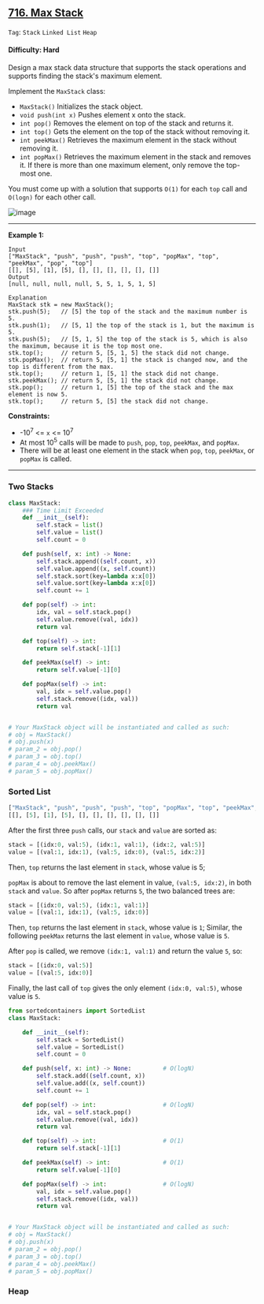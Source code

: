 ## [716. Max Stack](https://leetcode.com/problems/max-stack/)

```Tag```: ```Stack``` ```Linked List``` ```Heap```

#### Difficulty: Hard

Design a max stack data structure that supports the stack operations and supports finding the stack's maximum element.

Implement the ```MaxStack``` class:

- ```MaxStack()``` Initializes the stack object.
- ```void push(int x)``` Pushes element x onto the stack.
- ```int pop()``` Removes the element on top of the stack and returns it.
- ```int top()``` Gets the element on the top of the stack without removing it.
- ```int peekMax()``` Retrieves the maximum element in the stack without removing it.
- ```int popMax()``` Retrieves the maximum element in the stack and removes it. If there is more than one maximum element, only remove the top-most one.

You must come up with a solution that supports ```O(1)``` for each ```top``` call and ```O(logn)``` for each other call.

![image](https://user-images.githubusercontent.com/35042430/226754345-c1c63fe3-c72f-46b2-8b94-59d154750197.png)

---

__Example 1:__
```
Input
["MaxStack", "push", "push", "push", "top", "popMax", "top", "peekMax", "pop", "top"]
[[], [5], [1], [5], [], [], [], [], [], []]
Output
[null, null, null, null, 5, 5, 1, 5, 1, 5]

Explanation
MaxStack stk = new MaxStack();
stk.push(5);   // [5] the top of the stack and the maximum number is 5.
stk.push(1);   // [5, 1] the top of the stack is 1, but the maximum is 5.
stk.push(5);   // [5, 1, 5] the top of the stack is 5, which is also the maximum, because it is the top most one.
stk.top();     // return 5, [5, 1, 5] the stack did not change.
stk.popMax();  // return 5, [5, 1] the stack is changed now, and the top is different from the max.
stk.top();     // return 1, [5, 1] the stack did not change.
stk.peekMax(); // return 5, [5, 1] the stack did not change.
stk.pop();     // return 1, [5] the top of the stack and the max element is now 5.
stk.top();     // return 5, [5] the stack did not change.
```

__Constraints:__

- -10<sup>7</sup> <= ```x``` <= 10<sup>7</sup>
- At most 10<sup>5</sup> calls will be made to ```push```, ```pop```, ```top```, ```peekMax```, and ```popMax```.
- There will be at least one element in the stack when ```pop```, ```top```, ```peekMax```, or ```popMax``` is called.

---

### Two Stacks

```Python
class MaxStack:
    ### Time Limit Exceeded
    def __init__(self):
        self.stack = list()
        self.value = list()
        self.count = 0

    def push(self, x: int) -> None:
        self.stack.append((self.count, x))
        self.value.append((x, self.count))
        self.stack.sort(key=lambda x:x[0])
        self.value.sort(key=lambda x:x[0])
        self.count += 1

    def pop(self) -> int:
        idx, val = self.stack.pop()
        self.value.remove((val, idx))
        return val

    def top(self) -> int:
        return self.stack[-1][1]

    def peekMax(self) -> int:
        return self.value[-1][0]

    def popMax(self) -> int:
        val, idx = self.value.pop()
        self.stack.remove((idx, val))
        return val


# Your MaxStack object will be instantiated and called as such:
# obj = MaxStack()
# obj.push(x)
# param_2 = obj.pop()
# param_3 = obj.top()
# param_4 = obj.peekMax()
# param_5 = obj.popMax()
```

### Sorted List

```Python
["MaxStack", "push", "push", "push", "top", "popMax", "top", "peekMax", "pop", "top"]
[[], [5], [1], [5], [], [], [], [], [], []]
```

After the first three ```push``` calls, our ```stack``` and ```value``` are sorted as:

```Python
stack = [(idx:0, val:5), (idx:1, val:1), (idx:2, val:5)]
value = [(val:1, idx:1), (val:5, idx:0), (val:5, idx:2)]
```

Then, ```top``` returns the last element in ```stack```, whose value is 5;

```popMax``` is about to remove the last element in value, ```(val:5, idx:2)```, in both ```stack``` and ```value```. So after ```popMax``` returns ```5```, the two balanced trees are:

```Python
stack = [(idx:0, val:5), (idx:1, val:1)]
value = [(val:1, idx:1), (val:5, idx:0)]
```

Then, ```top``` returns the last element in ```stack```, whose value is ```1```; Similar, the following ```peekMax``` returns the last element in ```value```, whose value is ```5```.

After ```pop``` is called, we remove ```(idx:1, val:1)``` and return the value ```5```, so:

```Python
stack = [(idx:0, val:5)]
value = [(val:5, idx:0)]
```

Finally, the last call of ```top``` gives the only element ```(idx:0, val:5)```, whose value is ```5```.

```Python
from sortedcontainers import SortedList
class MaxStack:

    def __init__(self):
        self.stack = SortedList()
        self.value = SortedList()
        self.count = 0

    def push(self, x: int) -> None:         # O(logN)
        self.stack.add((self.count, x))
        self.value.add((x, self.count))
        self.count += 1

    def pop(self) -> int:                   # O(logN)
        idx, val = self.stack.pop()
        self.value.remove((val, idx))
        return val

    def top(self) -> int:                   # O(1)
        return self.stack[-1][1]

    def peekMax(self) -> int:               # O(1)
        return self.value[-1][0]

    def popMax(self) -> int:                # O(logN)
        val, idx = self.value.pop()
        self.stack.remove((idx, val))
        return val


# Your MaxStack object will be instantiated and called as such:
# obj = MaxStack()
# obj.push(x)
# param_2 = obj.pop()
# param_3 = obj.top()
# param_4 = obj.peekMax()
# param_5 = obj.popMax()
```

### Heap

```Python

```
